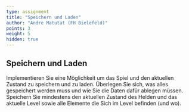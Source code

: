 ```yaml
---
type: assignment
title: "Speichern und Laden"
author: "Andre Matutat (FH Bielefeld)"
points: 3
weight: 5
hidden: true
---
```



## Speichern und Laden

Implementieren Sie eine Möglichkeit um das Spiel und den aktuellen Zustand zu speichern und zu laden.
Überlegen Sie sich, was alles gespeichert werden muss und wie Sie die Daten dafür ablegen müssen.
Speichern Sie mindestens den aktuellen Zustand des Helden und das aktuelle Level sowie alle Elemente die Sich im Level befinden (und wo).
